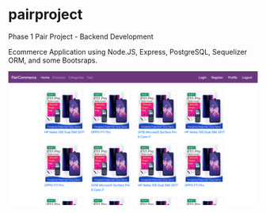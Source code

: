 # pairproject
Phase 1 Pair Project - Backend Development

Ecommerce Application using Node.JS, Express, PostgreSQL, Sequelizer ORM, and some Bootsraps.


![PairCommerce](/static/_img/paircommerce.png)
